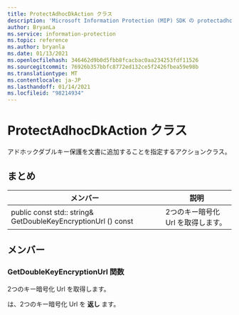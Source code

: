 ```yaml
---
title: ProtectAdhocDkAction クラス
description: 'Microsoft Information Protection (MIP) SDK の protectadhocdkaction:: undefined クラスを文書にします。'
author: BryanLa
ms.service: information-protection
ms.topic: reference
ms.author: bryanla
ms.date: 01/13/2021
ms.openlocfilehash: 346462d9b0d5fbb8fcacbac0aa234253fdf11526
ms.sourcegitcommit: 76926b357bbfc8772ed132ce5f2426fbea59e98b
ms.translationtype: MT
ms.contentlocale: ja-JP
ms.lasthandoff: 01/14/2021
ms.locfileid: "98214934"
---
```

# <a name="class-protectadhocdkaction"></a>ProtectAdhocDkAction クラス 
アドホックダブルキー保護を文書に追加することを指定するアクションクラス。
  
## <a name="summary"></a>まとめ
 メンバー                        | 説明                                
--------------------------------|---------------------------------------------
public const std:: string& GetDoubleKeyEncryptionUrl () const  |  2つのキー暗号化 Url を取得します。
  
## <a name="members"></a>メンバー
  
### <a name="getdoublekeyencryptionurl-function"></a>GetDoubleKeyEncryptionUrl 関数
2つのキー暗号化 Url を取得します。

  
は、2つのキー暗号化 Url を **返し** ます。